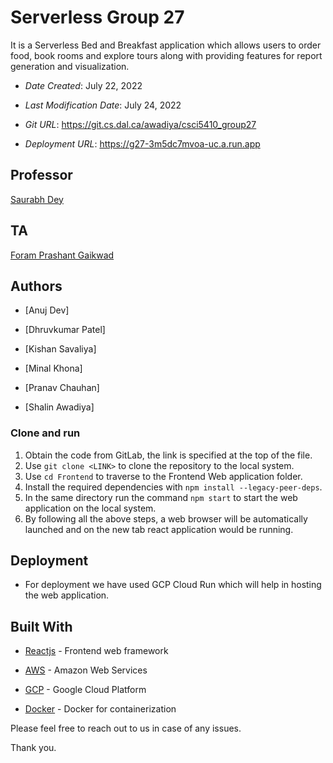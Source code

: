 # Serverless Group 27

It is a Serverless Bed and Breakfast application which allows users to order food, book rooms and explore tours
along with providing features for report generation and visualization.

- _Date Created_: July 22, 2022

- _Last Modification Date_: July 24, 2022

- _Git URL_: https://git.cs.dal.ca/awadiya/csci5410_group27

- _Deployment URL_: https://g27-3m5dc7mvoa-uc.a.run.app

## Professor

[Saurabh Dey](saurabh.dey@dal.ca)

## TA

[Foram Prashant Gaikwad](foram.gaikwad@dal.ca)

## Authors

- [Anuj Dev]

- [Dhruvkumar Patel]

- [Kishan Savaliya]

- [Minal Khona]

- [Pranav Chauhan]

- [Shalin Awadiya]

### Clone and run

1. Obtain the code from GitLab, the link is specified at the top of the file.
2. Use `git clone <LINK>` to clone the repository to the local system.
3. Use `cd Frontend` to traverse to the Frontend Web application folder.
4. Install the required dependencies with `npm install --legacy-peer-deps`.
5. In the same directory run the command `npm start` to start the web application on the local system.
6. By following all the above steps, a web browser will be automatically launched and on the new tab react application would be running.

## Deployment

- For deployment we have used GCP Cloud Run which will help in hosting the web application.

## Built With

- [Reactjs](https://reactjs.org/) - Frontend web framework

- [AWS](https://aws.amazon.com/) - Amazon Web Services

- [GCP](https://cloud.google.com/) - Google Cloud Platform

- [Docker](https://www.docker.com/) - Docker for containerization


Please feel free to reach out to us in case of any issues.

Thank you.
